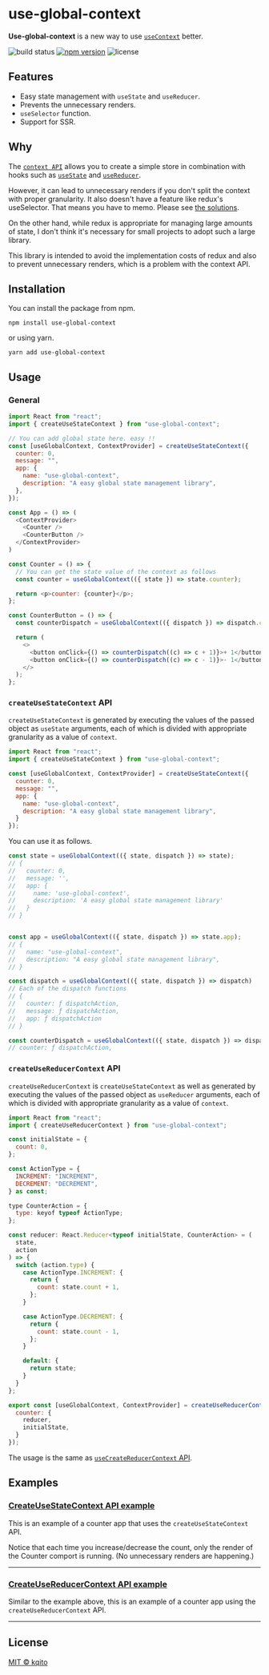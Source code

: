 # use-global-context

**Use-global-context** is a new way to use [`useContext`](https://reactjs.org/docs/hooks-reference.html#usecontext) better.

![build status](https://github.com/kqito/use-global-context/workflows/Node.js%20CI/badge.svg)
[![npm version](https://badge.fury.io/js/use-global-context.svg)](https://badge.fury.io/js/use-global-context)
![license](https://img.shields.io/github/license/kqito/use-global-context)

## Features
- Easy state management with `useState` and `useReducer`.
- Prevents the unnecessary renders.
- `useSelector` function.
- Support for SSR.

## Why
The [`context API`](https://reactjs.org/docs/context.html) allows you to create a simple store in combination with hooks such as [`useState`](https://reactjs.org/docs/hooks-reference.html#usestate) and [`useReducer`](https://reactjs.org/docs/hooks-reference.html#usereducer).

However, it can lead to unnecessary renders if you don't split the context with proper granularity. It also doesn't have a feature like redux's useSelector. That means you have to memo. Please see [the solutions](https://github.com/facebook/react/issues/15156#issuecomment-474590693).

On the other hand, while redux is appropriate for managing large amounts of state, I don't think it's necessary for small projects to adopt such a large library.

This library is intended to avoid the implementation costs of redux and also to prevent unnecessary renders, which is a problem with the context API.

## Installation
You can install the package from npm.
```
npm install use-global-context
```

or using yarn.
```
yarn add use-global-context
```


## Usage
### General
```javascript
import React from "react";
import { createUseStateContext } from "use-global-context";

// You can add global state here. easy !!
const [useGlobalContext, ContextProvider] = createUseStateContext({
  counter: 0,
  message: "",
  app: {
    name: "use-global-context",
    description: "A easy global state management library",
  },
});

const App = () => (
  <ContextProvider>
    <Counter />
    <CounterButton />
  </ContextProvider>
)

const Counter = () => {
  // You can get the state value of the context as follows
  const counter = useGlobalContext(({ state }) => state.counter);

  return <p>counter: {counter}</p>;
};

const CounterButton = () => {
  const counterDispatch = useGlobalContext(({ dispatch }) => dispatch.counter);

  return (
    <>
      <button onClick={() => counterDispatch((c) => c + 1)}>+ 1</button>
      <button onClick={() => counterDispatch((c) => c - 1)}>- 1</button>
    </>
  );
};

```


### `createUseStateContext` API
  `createUseStateContext` is generated by executing the values of the passed object as `useState` arguments, each of which is divided with appropriate granularity as a value of `context`.

```javascript
import React from "react";
import { createUseStateContext } from "use-global-context";

const [useGlobalContext, ContextProvider] = createUseStateContext({
  counter: 0,
  message: "",
  app: {
    name: "use-global-context",
    description: "A easy global state management library",
  }
});
```

You can use it as follows.

```javascript
const state = useGlobalContext(({ state, dispatch }) => state);
// {
//   counter: 0,
//   message: '',
//   app: {
//     name: 'use-global-context',
//     description: 'A easy global state management library'
//   }
// }


const app = useGlobalContext(({ state, dispatch }) => state.app);
// {
//   name: "use-global-context",
//   description: "A easy global state management library",
// }

const dispatch = useGlobalContext(({ state, dispatch }) => dispatch)
// Each of the dispatch functions
// {
//   counter: ƒ dispatchAction,
//   message: ƒ dispatchAction,
//   app: ƒ dispatchAction
// }

const counterDispatch = useGlobalContext(({ state, dispatch }) => dispatch.counter);
// counter: ƒ dispatchAction,
```

### `createUseReducerContext` API
`createUseReducerContext` is `createUseStateContext` as well as generated by executing the values of the passed object as `useReducer` arguments, each of which is divided with appropriate granularity as a value of `context`.

```javascript
import React from "react";
import { createUseReducerContext } from "use-global-context";

const initialState = {
  count: 0,
};

const ActionType = {
  INCREMENT: "INCREMENT",
  DECREMENT: "DECREMENT",
} as const;

type CounterAction = {
  type: keyof typeof ActionType;
};

const reducer: React.Reducer<typeof initialState, CounterAction> = (
  state,
  action
) => {
  switch (action.type) {
    case ActionType.INCREMENT: {
      return {
        count: state.count + 1,
      };
    }

    case ActionType.DECREMENT: {
      return {
        count: state.count - 1,
      };
    }

    default: {
      return state;
    }
  }
};

export const [useGlobalContext, ContextProvider] = createUseReducerContext({
  counter: {
    reducer,
    initialState,
  }
});
```

The usage is the same as [`useCreateReducerContext` API](https://github.com/kqito/use-global-context#createusestatecontext-api).

## Examples
### [CreateUseStateContext API example](https://codesandbox.io/s/use-global-contextexamplecreateusestatecontext-p5ug4 "CodeSandBox")
This is an example of a counter app that uses the `createUseStateContext` API.

Notice that each time you increase/decrease the count, only the render of the Counter comport is running. (No unnecessary renders are happening.)


------------
### [CreateUseReducerContext API example](https://codesandbox.io/s/use-global-contextexamplecreateusereducercontext-xfdxc "CodeSandBox")
Similar to the example above, this is an example of a counter app using the `createUseReducerContext` API.


------------

## License
[MIT © kqito](./LICENSE)
